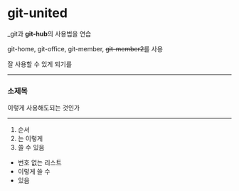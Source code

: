 # git-united
_git과 **git-hub**의 사용법을 연습

git-home, git-office, git-member, ~~git-member2~~를 사용

잘 사용할 수 있게 되기를

---

### 소제목

이렇게 사용해도되는 것인가

***

1. 순서
2. 는 이렇게
3. 쓸 수 있음

- 번호 없는 리스트
- 이렇게 쓸 수
- 있음

